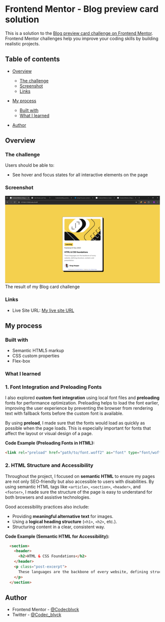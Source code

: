 # Frontend Mentor - Blog preview card solution

This is a solution to the [Blog preview card challenge on Frontend Mentor](https://www.frontendmentor.io/challenges/blog-preview-card-ckPaj01IcS). Frontend Mentor challenges help you improve your coding skills by building realistic projects. 

## Table of contents

- [Overview](#overview)
  - [The challenge](#the-challenge)
  - [Screenshot](#screenshot)
  - [Links](#links)
- [My process](#my-process)
  - [Built with](#built-with)
  - [What I learned](#what-i-learned)

- [Author](#author)

## Overview

### The challenge

Users should be able to:

- See hover and focus states for all interactive elements on the page

### Screenshot

![](./assets/images/blogCardResult.png)
The result of my Blog card challenge
### Links

- Live Site URL: [My live site URL ](https://codecblvck.github.io/blog-preview-card-main/)

## My process

### Built with

- Semantic HTML5 markup
- CSS custom properties
- Flex-box

### What I learned

### **1. Font Integration and Preloading Fonts**
I also explored **custom font integration** using local font files and **preloading** fonts for performance optimization. Preloading helps to load the font earlier, improving the user experience by preventing the browser from rendering text with fallback fonts before the custom font is available.

By using **preload**, I made sure that the fonts would load as quickly as possible when the page loads. This is especially important for fonts that affect the layout or visual design of a page.

**Code Example (Preloading Fonts in HTML):**
```html
<link rel="preload" href="path/to/font.woff2" as="font" type="font/woff2" crossorigin="anonymous">
```
### **2. HTML Structure and Accessibility**
Throughout the project, I focused on **semantic HTML** to ensure my pages are not only SEO-friendly but also accessible to users with disabilities. By using semantic HTML tags like `<article>`, `<section>`, `<header>`, and `<footer>`, I made sure the structure of the page is easy to understand for both browsers and assistive technologies.

Good accessibility practices also include:
- Providing **meaningful alternative text** for images.
- Using a **logical heading structure** (`<h1>`, `<h2>`, etc.).
- Structuring content in a clear, consistent way.

**Code Example (Semantic HTML for Accessibility):**
```html
  <section>
    <header>
      <h2>HTML & CSS Foundations</h2>
    </header>
    <p class="post-excerpt">
      These languages are the backbone of every website, defining structure, content, and presentation.
    </p>
  </section>
```

## Author

- Frontend Mentor - [@Codecblvck](https://www.frontendmentor.io/profile/Codecblvck)
- Twitter - [@Codec_blvck](https://x.com/Codec_blvck)
